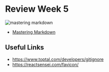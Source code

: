 # Review Week 5

![mastering markdown](https://i.imgur.com/CpUeZeJ.png)

- [Mastering Markdown](https://masteringmarkdown.com/)

## Useful Links

- https://www.toptal.com/developers/gitignore
- https://reactsensei.com/favicon/
